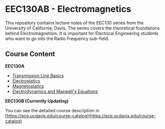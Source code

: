 # EEC130AB - Electromagnetics

This repository contains lecture notes of the EEC130 series from the University of California, Davis. The series covers the theoretical foundations behind Electromagnetism. It is important for Electrical Engineering students who want to go into the Radio Frequency sub-field.

## Course Content

**EEC130A**

* [Transmission Line Basics](./lecture/Transmission_Line.md)
* [Electrostatics](./lecture/Electrostatics.md)
* [Magnetostatics](./lecture/Magnetostatics.md)
* [Electrodynamics and Maxwell's Equations](./lecture/Electrodynamics.md)

**EEC130B (Currently Updating)**


You can see the detailed course description in [https://ece.ucdavis.edu/course-catalog](https://ece.ucdavis.edu/course-catalog)